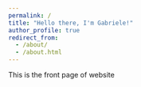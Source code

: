```yaml
---
permalink: /
title: "Hello there, I'm Gabriele!"
author_profile: true
redirect_from: 
  - /about/
  - /about.html
---
```


This is the front page of website
